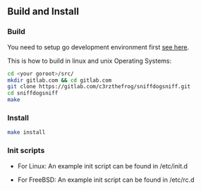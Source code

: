 ## Build and Install
### Build

You need to setup go development environment first [see here](https://go.dev/doc/install).

This is how to build in linux and unix Operating Systems:

```bash
cd <your goroot>/src/
mkdir gitlab.com && cd gitlab.com
git clone https://gitlab.com/c3rzthefrog/sniffdogsniff.git
cd sniffdogsniff
make
```

### Install
```bash
make install
```

### Init scripts
* For Linux:
An example init script can be found in /etc/init.d

* For FreeBSD:
An example init script can be found in /etc/rc.d
